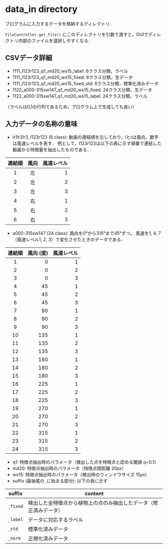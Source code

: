 # data_in directory

プログラムに入力するデータを格納するディレクトリ．

`FileController.get_file()` にこのディレクトリを引数で渡すと，GUIでディレクトリ内部のファイルを選択しやすくなる．

## CSVデータ詳細

- 1111_l123r123_q1_md20_ws15_label: 6クラス分類，ラベル
- 1111_l123r123_q1_md20_ws15_fixed: 6クラス分類，生データ
- 1111_l123r123_q1_md20_ws15_fixed_std: 6クラス分類，標準化済みデータ
- 1122_a000-315xw147_q1_md20_ws15_fixed: 24クラス分類，生データ
- 1122_a000-315xw147_q1_md20_ws15_label: 24クラス分類，ラベル

（ラベルは0,1の行列であるため，プログラム上で生成しても良い）

## 入力データの名称の意味

- lr1lr2lr3, l123r123 (6 class): 動画の連結順を示しており，lとrは風向，数字は風速レベルを表す．
例として，l123r123は以下の表に示す順番で連結した動画から特徴量を抽出したものである．

|連結順|風向|風速レベル|
|:---:|:---:|---:|
|1|左|1|
|2|左|2|
|3|左|3|
|4|右|1|
|5|右|2|
|6|右|3|

- a000-315xw147 (24 class): 風向を0°から315°まで45°ずつ，
風速を1, 4, 7（風速レベル1, 2, 3）で変化させたときのデータである．

|連結順|風向 (度)|風速レベル|
|:---:|---:|---:|
|1|0|1|
|2|0|2|
|3|0|3|
|4|45|1|
|5|45|2|
|6|45|3|
|7|90|1|
|8|90|2|
|9|90|3|
|10|135|1|
|11|135|2|
|12|135|3|
|13|180|1|
|14|180|2|
|15|180|3|
|16|225|1|
|17|225|2|
|18|225|3|
|19|270|1|
|20|270|2|
|21|270|3|
|22|315|1|
|23|315|2|
|24|315|3|

- q1: 特徴点抽出時のパラメータ（検出した点を特徴点と認める閾値 q=0.1）
- md20: 特徴点抽出時のパラメータ（特徴点間距離 20px）
- ws15: 特徴点抽出時のパラメータ（検出時のウィンドウサイズ 15px）
- suffix (最後尾の`_`に始まる部分): 以下の表に示す

|suffix|content|
|---|---|
|`_fixed`|検出した全特徴点から植物上の点のみ抽出したデータ（修正済みデータ）|
|`_label`|データに対応するラベル|
|`_std`|標準化済みデータ|
|`_norm`|正規化済みデータ|